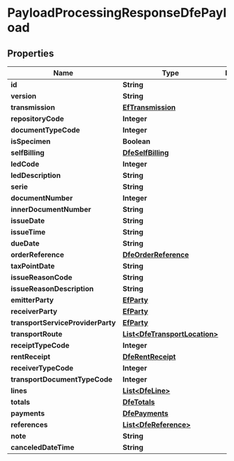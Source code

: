 

# PayloadProcessingResponseDfePayload


## Properties

| Name | Type | Description | Notes |
|------------ | ------------- | ------------- | -------------|
|**id** | **String** |  |  [optional] |
|**version** | **String** |  |  [optional] |
|**transmission** | [**EfTransmission**](EfTransmission.md) |  |  [optional] |
|**repositoryCode** | **Integer** |  |  [optional] |
|**documentTypeCode** | **Integer** |  |  [optional] |
|**isSpecimen** | **Boolean** |  |  [optional] |
|**selfBilling** | [**DfeSelfBilling**](DfeSelfBilling.md) |  |  [optional] |
|**ledCode** | **Integer** |  |  [optional] |
|**ledDescription** | **String** |  |  [optional] |
|**serie** | **String** |  |  [optional] |
|**documentNumber** | **Integer** |  |  [optional] |
|**innerDocumentNumber** | **String** |  |  [optional] |
|**issueDate** | **String** |  |  [optional] |
|**issueTime** | **String** |  |  [optional] |
|**dueDate** | **String** |  |  [optional] |
|**orderReference** | [**DfeOrderReference**](DfeOrderReference.md) |  |  [optional] |
|**taxPointDate** | **String** |  |  [optional] |
|**issueReasonCode** | **String** |  |  [optional] |
|**issueReasonDescription** | **String** |  |  [optional] |
|**emitterParty** | [**EfParty**](EfParty.md) |  |  [optional] |
|**receiverParty** | [**EfParty**](EfParty.md) |  |  [optional] |
|**transportServiceProviderParty** | [**EfParty**](EfParty.md) |  |  [optional] |
|**transportRoute** | [**List&lt;DfeTransportLocation&gt;**](DfeTransportLocation.md) |  |  [optional] |
|**receiptTypeCode** | **Integer** |  |  [optional] |
|**rentReceipt** | [**DfeRentReceipt**](DfeRentReceipt.md) |  |  [optional] |
|**receiverTypeCode** | **Integer** |  |  [optional] |
|**transportDocumentTypeCode** | **Integer** |  |  [optional] |
|**lines** | [**List&lt;DfeLine&gt;**](DfeLine.md) |  |  [optional] |
|**totals** | [**DfeTotals**](DfeTotals.md) |  |  [optional] |
|**payments** | [**DfePayments**](DfePayments.md) |  |  [optional] |
|**references** | [**List&lt;DfeReference&gt;**](DfeReference.md) |  |  [optional] |
|**note** | **String** |  |  [optional] |
|**canceledDateTime** | **String** |  |  [optional] |



